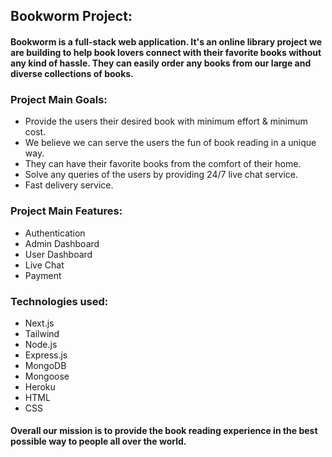 ## Bookworm Project:

#### Bookworm is a full-stack web application. It's an online library project we are building to help book lovers connect with their favorite books without any kind of hassle. They can easily order any books from our large and diverse collections of books.

### Project Main Goals:

- Provide the users their desired book with minimum effort & minimum cost.
- We believe we can serve the users the fun of book reading in a unique way.
- They can have their favorite books from the comfort of their home.
- Solve any queries of the users by providing 24/7 live chat service.
- Fast delivery service.

### Project Main Features:

- Authentication
- Admin Dashboard
- User Dashboard
- Live Chat
- Payment

### Technologies used:

- Next.js
- Tailwind
- Node.js
- Express.js
- MongoDB
- Mongoose
- Heroku
- HTML
- CSS

#### Overall our mission is to provide the book reading experience in the best possible way to people all over the world.
